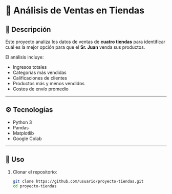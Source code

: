 # 🛒 Análisis de Ventas en Tiendas

## 📌 Descripción
Este proyecto analiza los datos de ventas de **cuatro tiendas** para identificar cuál es la mejor opción para que el **Sr. Juan** venda sus productos.  

El análisis incluye:
- Ingresos totales  
- Categorías más vendidas  
- Calificaciones de clientes  
- Productos más y menos vendidos  
- Costos de envío promedio  

---

## ⚙️ Tecnologías
- Python 3  
- Pandas  
- Matplotlib  
- Google Colab  

---

## 🚀 Uso
1. Clonar el repositorio:  
   ```bash
   git clone https://github.com/usuario/proyecto-tiendas.git
   cd proyecto-tiendas
